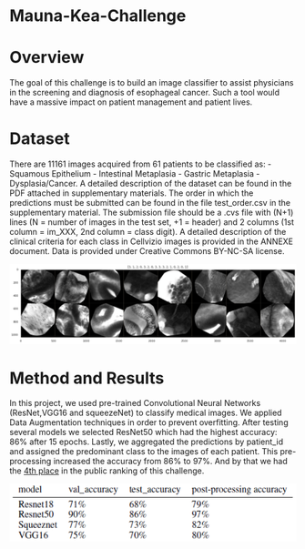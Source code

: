 # Mauna-Kea-Challenge
# Overview
  The goal of this challenge is to build an image classifier to assist physicians in the screening and diagnosis of esophageal cancer. Such a tool would have a massive impact on patient management and patient lives.

# Dataset
  There are 11161 images acquired from 61 patients to be classified as: - Squamous Epithelium - Intestinal Metaplasia - Gastric Metaplasia - Dysplasia/Cancer. A detailed description of the dataset can be found in the PDF attached in supplementary materials. The order in which the predictions must be submitted can be found in the file test_order.csv in the supplementary material. The submission file should be a .cvs file with (N+1) lines (N = number of images in the test set, +1 = header) and 2 columns (1st column = im_XXX, 2nd column = class digit). A detailed description of the clinical criteria for each class in Cellvizio images is provided in the ANNEXE document. Data is provided under Creative Commons BY-NC-SA license.
 
<kbd><img src="Images/example_images_MaunaKea.png" /></kbd>
 
# Method and Results
  In this project, we used pre-trained Convolutional Neural Networks (ResNet,VGG16 and squeezeNet) to classify medical images. We applied Data Augmentation techniques in order to prevent overfitting. After testing several models we selected ResNet50 which had the highest accuracy: 86% after 15 epochs. Lastly, we aggregated the predictions by patient_id and assigned the predominant class to the images of each patient. This pre-processing increased the accuracy from 86% to 97%. And by that we had the [4th place](https://challengedata.ens.fr/participants/challenges/11/ranking/public) in the public ranking of this challenge.

<kbd><img src="Images/Models_accuracies.PNG" /></kbd>
